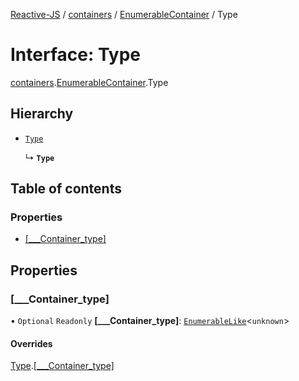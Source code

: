 [Reactive-JS](../README.md) / [containers](../modules/containers.md) / [EnumerableContainer](../modules/containers.EnumerableContainer.md) / Type

# Interface: Type

[containers](../modules/containers.md).[EnumerableContainer](../modules/containers.EnumerableContainer.md).Type

## Hierarchy

- [`Type`](containers.RunnableContainer.Type.md)

  ↳ **`Type`**

## Table of contents

### Properties

- [[\_\_\_Container\_type]](containers.EnumerableContainer.Type.md#[___container_type])

## Properties

### [\_\_\_Container\_type]

• `Optional` `Readonly` **[\_\_\_Container\_type]**: [`EnumerableLike`](types.EnumerableLike.md)<`unknown`\>

#### Overrides

[Type](containers.RunnableContainer.Type.md).[[___Container_type]](containers.RunnableContainer.Type.md#[___container_type])
